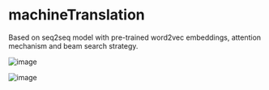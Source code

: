 # machineTranslation
Based on seq2seq model with pre-trained word2vec embeddings, attention mechanism and beam search strategy.

![image](http://github.com/James-Le/training_loss.png)


![image](http://github.com/James-Le/BLEU.png)
